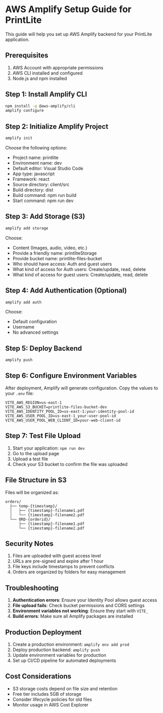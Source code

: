 # AWS Amplify Setup Guide for PrintLite

This guide will help you set up AWS Amplify backend for your PrintLite application.

## Prerequisites

1. AWS Account with appropriate permissions
2. AWS CLI installed and configured
3. Node.js and npm installed

## Step 1: Install Amplify CLI

```bash
npm install -g @aws-amplify/cli
amplify configure
```

## Step 2: Initialize Amplify Project

```bash
amplify init
```

Choose the following options:
- Project name: printlite
- Environment name: dev
- Default editor: Visual Studio Code
- App type: javascript
- Framework: react
- Source directory: client/src
- Build directory: dist
- Build command: npm run build
- Start command: npm run dev

## Step 3: Add Storage (S3)

```bash
amplify add storage
```

Choose:
- Content (Images, audio, video, etc.)
- Provide a friendly name: printliteStorage
- Provide bucket name: printlite-files-bucket
- Who should have access: Auth and guest users
- What kind of access for Auth users: Create/update, read, delete
- What kind of access for guest users: Create/update, read, delete

## Step 4: Add Authentication (Optional)

```bash
amplify add auth
```

Choose:
- Default configuration
- Username
- No advanced settings

## Step 5: Deploy Backend

```bash
amplify push
```

## Step 6: Configure Environment Variables

After deployment, Amplify will generate configuration. Copy the values to your `.env` file:

```env
VITE_AWS_REGION=us-east-1
VITE_AWS_S3_BUCKET=printlite-files-bucket-dev
VITE_AWS_IDENTITY_POOL_ID=us-east-1:your-identity-pool-id
VITE_AWS_USER_POOL_ID=us-east-1_your-user-pool-id
VITE_AWS_USER_POOL_WEB_CLIENT_ID=your-web-client-id
```

## Step 7: Test File Upload

1. Start your application: `npm run dev`
2. Go to the upload page
3. Upload a test file
4. Check your S3 bucket to confirm the file was uploaded

## File Structure in S3

Files will be organized as:
```
orders/
  ├── temp-{timestamp}/
  │   ├── {timestamp}-filename1.pdf
  │   └── {timestamp}-filename2.pdf
  └── ORD-{orderid}/
      ├── {timestamp}-filename1.pdf
      └── {timestamp}-filename2.pdf
```

## Security Notes

1. Files are uploaded with guest access level
2. URLs are pre-signed and expire after 1 hour
3. File keys include timestamps to prevent conflicts
4. Orders are organized by folders for easy management

## Troubleshooting

1. **Authentication errors**: Ensure your Identity Pool allows guest access
2. **File upload fails**: Check bucket permissions and CORS settings
3. **Environment variables not working**: Ensure they start with `VITE_`
4. **Build errors**: Make sure all Amplify packages are installed

## Production Deployment

1. Create a production environment: `amplify env add prod`
2. Deploy production backend: `amplify push`
3. Update environment variables for production
4. Set up CI/CD pipeline for automated deployments

## Cost Considerations

- S3 storage costs depend on file size and retention
- Free tier includes 5GB of storage
- Consider lifecycle policies for old files
- Monitor usage in AWS Cost Explorer